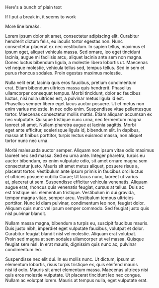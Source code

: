 Here's a bunch of plain text  
  
If I put a break in, it seems to work  
  
More line breaks.  
  
Lorem ipsum dolor sit amet, consectetur adipiscing elit. Curabitur  
hendrerit dictum felis, eu iaculis tortor egestas non. Nunc  
consectetur placerat ex nec vestibulum. In sapien tellus, maximus et  
ipsum eget, aliquet vehicula massa. Sed ornare, leo eget tincidunt  
lacinia, augue mi facilisis arcu, aliquet lacinia ante sem non magna.  
Donec luctus bibendum ligula, a molestie libero lobortis ut. Maecenas  
vel neque molestie, vehicula tellus sed, tempus tellus. Sed in sem et  
purus rhoncus sodales. Proin egestas maximus molestie.  
  
Nulla velit erat, lacinia quis eros faucibus, pretium condimentum  
erat. Etiam bibendum ultrices massa quis hendrerit. Phasellus  
ullamcorper consequat tempus. Morbi tincidunt, dolor ac faucibus  
luctus, nisi nulla ultrices est, a pulvinar metus ligula id est.  
Phasellus semper libero eget lacus auctor posuere. Ut et metus non  
enim varius molestie. In nec odio enim. Suspendisse vitae pellentesque  
tortor. Maecenas consectetur mollis mattis. Etiam aliquam accumsan ex  
nec vulputate. Quisque tristique nunc urna, nec fermentum magna  
laoreet sit amet. Nullam pharetra augue at lacinia sagittis. Morbi  
eget ante efficitur, scelerisque ligula id, bibendum elit. In dapibus,  
massa at finibus porttitor, turpis lectus euismod massa, non aliquet  
tortor nunc nec urna.  
  
Morbi malesuada auctor semper. Aliquam non ipsum vitae odio maximus  
laoreet nec sed massa. Sed eu urna ante. Integer pharetra, turpis eu  
auctor bibendum, ex enim vulputate odio, sit amet ornare magna sem  
consectetur justo. Mauris sit amet metus aliquet, posuere risus a,  
placerat tortor. Vestibulum ante ipsum primis in faucibus orci luctus  
et ultrices posuere cubilia Curae; Ut lacus nunc, laoreet ut varius  
at, placerat ut sem. Suspendisse efficitur vehicula venenatis. Aliquam  
augue erat, rhoncus quis venenatis feugiat, cursus at tellus. Duis ac  
est tristique nisi elementum tristique. Vestibulum in dui gravida,  
tempor magna vitae, semper arcu. Vestibulum tempus ultricies  
porttitor. Nunc id diam pulvinar, condimentum leo non, feugiat dolor.  
Aliquam quis nunc vel ipsum semper commodo. Sed feugiat justo quis  
nisl pulvinar blandit.  
  
Nullam massa magna, bibendum a turpis eu, suscipit faucibus mauris.  
Duis justo nibh, imperdiet eget vulputate faucibus, volutpat et dolor.  
Curabitur feugiat blandit nisl vel molestie. Aliquam erat volutpat.  
Proin sed magna at sem sodales ullamcorper ut vel massa. Quisque  
feugiat sem nisl. In erat mauris, dignissim quis nunc ac, pulvinar  
condimentum leo.  
  
Suspendisse nec elit dui. In eu mollis nunc. Ut dictum, ipsum ut  
elementum lobortis, risus turpis tristique ex, quis eleifend mauris  
nisi id odio. Mauris sit amet elementum massa. Maecenas ultrices nisi  
quis eros molestie vulputate. Ut placerat tincidunt leo nec congue.  
Nullam ac volutpat lorem. Mauris at tempus nulla, eget vulputate erat.

